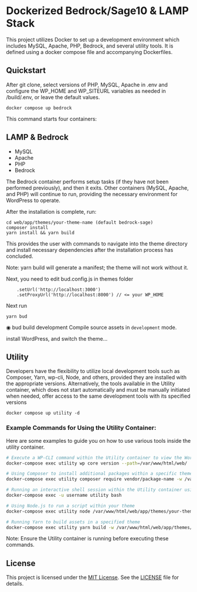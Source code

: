 # Dockerized Bedrock/Sage10 & LAMP Stack

This project utilizes Docker to set up a development environment which includes MySQL, Apache, PHP, Bedrock, and several utility tools. It is defined using a docker compose file and accompanying Dockerfiles.

## Quickstart

After git clone, select versions of PHP, MySQL, Apache in .env and configure the WP_HOME and WP_SITEURL variables as needed in /build/.env, or leave the default values.

``` 
docker compose up bedrock
``` 
This command starts four containers:

## LAMP & Bedrock
* MySQL
* Apache
* PHP
* Bedrock

The Bedrock container performs setup tasks (if they have not been performed previously), and then it exits. Other containers (MySQL, Apache, and PHP) will continue to run, providing the necessary environment for WordPress to operate.

After the installation is complete, run:

```
cd web/app/themes/your-theme-name (default bedrock-sage)
composer install
yarn install && yarn build
```

This provides the user with commands to navigate into the theme directory and install necessary dependencies after the installation process has concluded.

Note: yarn build will generate a manifest; the theme will not work without it.

Next, you need to edit bud.config.js in themes folder
```
    .setUrl('http://localhost:3000')
    .setProxyUrl('http://localhost:8000') // <= your WP_HOME
```
Next run
``` 
yarn bud
```
◉ bud build development Compile source assets in `development` mode.

install WordPress, and switch the theme...

## Utility

Developers have the flexibility to utilize local development tools such as Composer, Yarn, wp-cli, Node, and others, provided they are installed with the appropriate versions. 
Alternatively, the tools available in the Utility container, which does not start automatically and must be manually initiated when needed, offer access to the same development tools with its specified versions

``` 
docker compose up utility -d
``` 

### Example Commands for Using the Utility Container:

Here are some examples to guide you on how to use various tools inside the utility container.

```bash
# Execute a WP-CLI command within the Utility container to view the WordPress installation information
docker-compose exec utility wp core version --path=/var/www/html/web/

# Using Composer to install additional packages within a specific theme
docker-compose exec utility composer require vendor/package-name -w /var/www/html/web/app/themes/your-theme-name

# Running an interactive shell session within the Utility container using a specific user
docker-compose exec -u username utility bash

# Using Node.js to run a script within your theme
docker-compose exec utility node /var/www/html/web/app/themes/your-theme-name/script.js

# Running Yarn to build assets in a specified theme
docker-compose exec utility yarn build -w /var/www/html/web/app/themes/your-theme-name
``` 
Note: Ensure the Utility container is running before executing these commands.

## License

This project is licensed under the [MIT License](https://opensource.org/licenses/MIT). See the [LICENSE](LICENSE.md) file for details.
